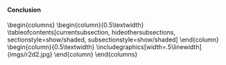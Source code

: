 #### Conclusion

\begin{columns}
\begin{column}{0.5\textwidth}
\tableofcontents[currentsubsection, hideothersubsections, sectionstyle=show/shaded, subsectionstyle=show/shaded]
\end{column}
\begin{column}{0.5\textwidth}
\includegraphics[width=.5\linewidth]{imgs/r2d2.jpg}
\end{column}
\end{columns}
